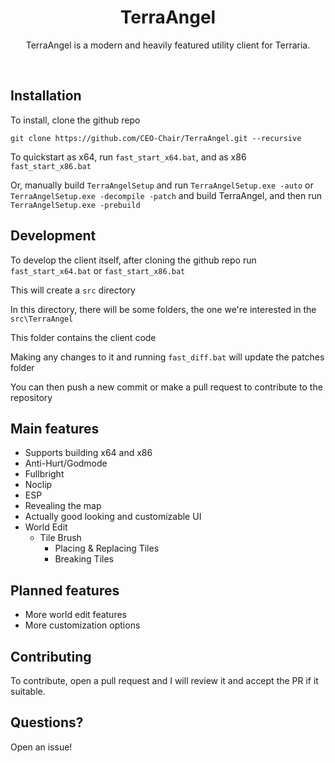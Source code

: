 
<h1 align="center">
TerraAngel
</h1>
<p align="center">
TerraAngel is a modern and heavily featured utility client for Terraria.
</p>
<br>

<h2>
Installation
</h2>

To install, clone the github repo

```git clone https://github.com/CEO-Chair/TerraAngel.git --recursive```

To quickstart as x64, run `fast_start_x64.bat`, and as x86 `fast_start_x86.bat`

Or, manually build `TerraAngelSetup` and run `TerraAngelSetup.exe -auto` or `TerraAngelSetup.exe -decompile -patch` and build TerraAngel, and then run `TerraAngelSetup.exe -prebuild`

<h2>
Development
</h2>


To develop the client itself, after cloning the github repo
run  `fast_start_x64.bat` or `fast_start_x86.bat`

This will create a `src` directory

In this directory, there will be some folders, the one we're interested in the `src\TerraAngel`

This folder contains the client code

Making any changes to it and running `fast_diff.bat` will update the patches folder

You can then push a new commit or make a pull request to contribute to the repository

<h2>
Main features
</h2>


- Supports building x64 and x86
- Anti-Hurt/Godmode
- Fullbright
- Noclip
- ESP
- Revealing the map
- Actually good looking and customizable UI
- World Edit 
  - Tile Brush
    - Placing & Replacing Tiles
    - Breaking Tiles


<h2>
Planned features
</h2>


- More world edit features
- More customization options

<h2>
Contributing
</h2>


To contribute, open a pull request and I will review it and accept the PR if it suitable.

<h2>
Questions?
</h2>


Open an issue!
